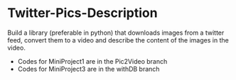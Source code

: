 # Twitter-Pics-Description
Build a library (preferable in python) that downloads images from a twitter feed, convert them to a video and describe the content of the images in the video.
* Codes for MiniProject1 are in the Pic2Video branch
* Codes for MiniProject3 are in the withDB branch
